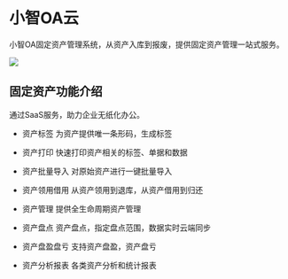 # 小智OA云
小智OA固定资产管理系统，从资产入库到报废，提供固定资产管理一站式服务。  

![](http://cd8.yesapi.net/yesyesapi_20201015154457_6896dcf9c9e2fbfa99cce7da545ed202.png)

## 固定资产功能介绍

通过SaaS服务，助力企业无纸化办公。

 + 资产标签
 为资产提供唯一条形码，生成标签

 + 资产打印
 快速打印资产相关的标签、单据和数据

 + 资产批量导入
  对原始资产进行一键批量导入

 + 资产领用借用
 从资产领用到退库，从资产借用到归还

 + 资产管理
 提供全生命周期资产管理

 + 资产盘点
 资产盘点，指定盘点范围，数据实时云端同步

 + 资产盘盈盘亏
 支持资产盘盈，资产盘亏

 + 资产分析报表
 各类资产分析和统计报表


